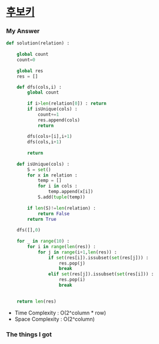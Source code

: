 # [후보키](https://school.programmers.co.kr/learn/courses/30/lessons/42890)





### My Answer

```python
def solution(relation) : 
    
    global count
    count=0
    
    global res
    res = []

    def dfs(cols,i) : 
        global count
        
        if i>len(relation[0]) : return
        if isUnique(cols) : 
            count+=1
            res.append(cols)
            return 
        
        dfs(cols+[i],i+1)
        dfs(cols,i+1)
        
        return
        
    def isUnique(cols) : 
        S = set()
        for x in relation : 
            temp = []
            for i in cols : 
                temp.append(x[i])
            S.add(tuple(temp))
            
        if len(S)!=len(relation) : 
            return False
        return True
    
    dfs([],0)
    
    for _ in range(10) :
        for i in range(len(res)) : 
            for j in range(i+1,len(res)) : 
                if set(res[i]).issubset(set(res[j])) : 
                    res.pop(j)
                    break
                elif set(res[j]).issubset(set(res[i])) : 
                    res.pop(i)
                    break

        
    return len(res)

```

* Time Complexity : O(2^column * row)
* Space Complexity : O(2^column)



### The things I got
